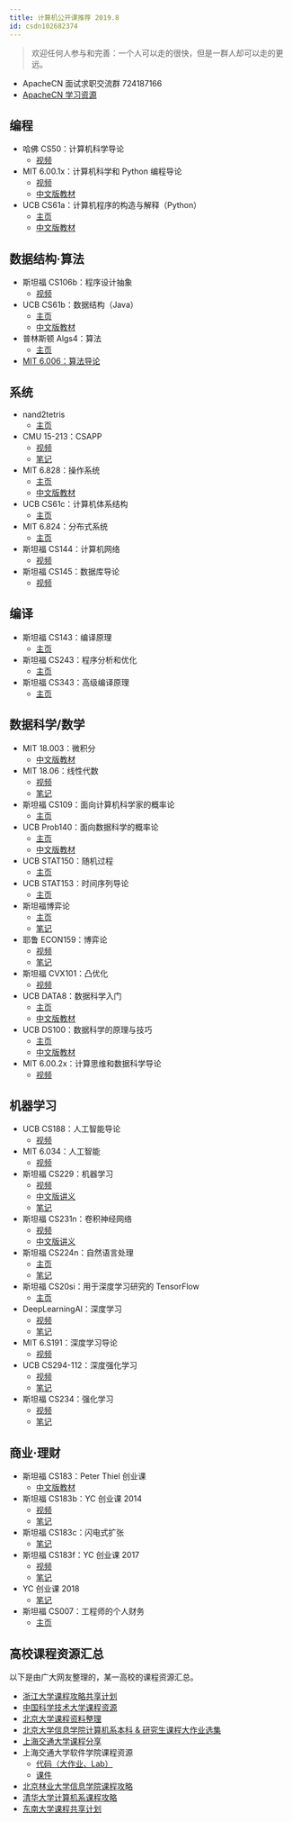 ```yaml
---
title: 计算机公开课推荐 2019.8
id: csdn102682374
---
```


> 欢迎任何人参与和完善：一个人可以走的很快，但是一群人却可以走的更远。

*   ApacheCN 面试求职交流群 724187166
*   [ApacheCN 学习资源](http://www.apachecn.org/)

## 编程

*   哈佛 CS50：计算机科学导论
    *   [视频](http://open.163.com/special/opencourse/cs50.html)
*   MIT 6.00.1x：计算机科学和 Python 编程导论
    *   [视频](http://www.xuetangx.com/courses/course-v1:MITx+6_00_1x+sp/about)
    *   [中文版教材](https://legacy.gitbook.com/book/lenkimo/byte-of-python-chinese-edition/details)
*   UCB CS61a：计算机程序的构造与解释（Python）
    *   [主页](https://cs61a.org/)
    *   [中文版教材](https://github.com/wizardforcel/sicp-py-zh)

## 数据结构·算法

*   斯坦福 CS106b：程序设计抽象
    *   [视频](http://open.163.com/special/opencourse/abstractions.html)
*   UCB CS61b：数据结构（Java）
    *   [主页](https://inst.eecs.berkeley.edu/~cs61b/)
    *   [中文版教材](https://github.com/apachecn/cs61b-textbook-zh)
*   普林斯顿 Algs4：算法
    *   [主页](http://algs4.cs.princeton.edu/)
*   [MIT 6.006：算法导论](http://open.163.com/special/opencourse/algorithms.html)

## 系统

*   nand2tetris
    *   [主页](http://www.nand2tetris.org/)
*   CMU 15-213：CSAPP
    *   [视频](https://www.bilibili.com/video/av20304787)
    *   [笔记](http://wdxtub.com/2016/04/16/thin-csapp-1/)
*   MIT 6.828：操作系统
    *   [主页](https://pdos.csail.mit.edu/6.828/)
    *   [中文版教材](https://legacy.gitbook.com/book/th0ar/xv6-chinese)
*   UCB CS61c：计算机体系结构
    *   [主页](http://www-inst.eecs.berkeley.edu/~cs61c/)
*   MIT 6.824：分布式系统
    *   [主页](https://pdos.csail.mit.edu/6.824/)
*   斯坦福 CS144：计算机网络
    *   [视频](https://www.bilibili.com/video/av11930774/)
*   斯坦福 CS145：数据库导论
    *   [视频](https://www.bilibili.com/video/av19616961/)

## 编译

*   斯坦福 CS143：编译原理
    *   [主页](http://web.stanford.edu/class/cs143/)
*   斯坦福 CS243：程序分析和优化
    *   [主页](https://suif.stanford.edu/~courses/cs243/)
*   斯坦福 CS343：高级编译原理
    *   [主页](http://web.stanford.edu/class/cs343/)

## 数据科学/数学

*   MIT 18.003：微积分
    *   [中文版教材](https://github.com/apachecn/calc4b-zh)
*   MIT 18.06：线性代数
    *   [视频](http://open.163.com/special/opencourse/daishu.html)
    *   [笔记](https://github.com/zlotus/notes-linear-algebra)
*   斯坦福 CS109：面向计算机科学家的概率论
    *   [主页](https://web.stanford.edu/class/cs109/)
*   UCB Prob140：面向数据科学的概率论
    *   [主页](https://prob140.org/)
    *   [中文版教材](https://github.com/apachecn/prob140-textbook-zh)
*   UCB STAT150：随机过程
    *   [主页](https://www.stat.berkeley.edu/~aldous/150/)
*   UCB STAT153：时间序列导论
    *   [主页](https://www.stat.berkeley.edu/~aditya/styled-5/index.html)
*   斯坦福博弈论
    *   [主页](http://www.game-theory-class.org/)
    *   [笔记](https://github.com/apachecn/stanford-game-theory-notes-zh)
*   耶鲁 ECON159：博弈论
    *   [视频](http://open.163.com/special/gametheory/)
    *   [笔记](https://download.csdn.net/download/wizardforcel/10294261)
*   斯坦福 CVX101：凸优化
    *   [视频](https://www.bilibili.com/video/av8907218/)
*   UCB DATA8：数据科学入门
    *   [主页](http://data8.org/)
    *   [中文版教材](https://github.com/Kivy-CN/data8-textbook-zh)
*   UCB DS100：数据科学的原理与技巧
    *   [主页](http://www.ds100.org/)
    *   [中文版教材](https://github.com/apachecn/ds100-textbook-zh)
*   MIT 6.00.2x：计算思维和数据科学导论
    *   [视频](http://www.xuetangx.com/courses/MITx/6_00_2x/2014_T2/about)

## 机器学习

*   UCB CS188：人工智能导论
    *   [视频](https://www.bilibili.com/video/av15630620/)
*   MIT 6.034：人工智能
    *   [视频](http://open.163.com/movie/2017/9/Q/S/MCTMNN3UI_MCTMNR8QS.html)
*   斯坦福 CS229：机器学习
    *   [视频](http://open.163.com/special/opencourse/machinelearning.html)
    *   [中文版讲义](https://github.com/Kivy-CN/Stanford-CS-229-CN)
    *   [笔记](http://ai-start.com/ml2014/)
*   斯坦福 CS231n：卷积神经网络
    *   [视频](https://www.bilibili.com/video/av16585576)
    *   [中文版讲义](https://zhuanlan.zhihu.com/p/21930884?refer=intelligentunit)
*   斯坦福 CS224n：自然语言处理
    *   [主页](http://web.stanford.edu/class/cs224n/)
    *   [笔记](https://github.com/apachecn/stanford-cs224n-notes-zh)
*   斯坦福 CS20si：用于深度学习研究的 TensorFlow
    *   [主页](https://web.stanford.edu/class/cs20si/)
*   DeepLearningAI：深度学习
    *   [视频](https://mooc.study.163.com/course/deeplearning_ai-2001281002#/info)
    *   [笔记](http://ai-start.com/dl2017/)
*   MIT 6.S191：深度学习导论
    *   [视频](https://www.bilibili.com/video/av19113488)
*   UCB CS294-112：深度强化学习
    *   [视频](https://www.bilibili.com/video/av9802698/)
    *   [笔记](https://github.com/apachecn/ucb-cs294-112-notes-zh)
*   斯坦福 CS234：强化学习
    *   [视频](https://www.bilibili.com/video/av47812079)
    *   [笔记](https://github.com/apachecn/stanford-cs234-notes-zh)

## 商业·理财

*   斯坦福 CS183：Peter Thiel 创业课
    *   [中文版教材](https://github.com/apachecn/stanford-cs183-notes/tree/master/docs/a)
*   斯坦福 CS183b：YC 创业课 2014
    *   [视频](http://open.163.com/special/opencourse/startup.html)
    *   [笔记](https://github.com/apachecn/stanford-cs183-notes/tree/master/docs/b)
*   斯坦福 CS183c：闪电式扩张
    *   [笔记](https://github.com/apachecn/stanford-cs183-notes/tree/master/docs/c)
*   斯坦福 CS183f：YC 创业课 2017
    *   [视频](https://search.bilibili.com/all?keyword=2017%20YC%20%E5%88%9B%E4%B8%9A%E8%AF%BE)
    *   [笔记](https://github.com/apachecn/stanford-cs183-notes/tree/master/docs/f)
*   YC 创业课 2018
    *   [笔记](https://github.com/apachecn/stanford-cs183-notes/tree/master/docs/sus2018)
*   斯坦福 CS007：工程师的个人财务
    *   [主页](https://cs007.blog/)

## 高校课程资源汇总

以下是由广大网友整理的，某一高校的课程资源汇总。

*   [浙江大学课程攻略共享计划](https://github.com/QSCTech/zju-icicles)
*   [中国科学技术大学课程资源](https://github.com/USTC-Resource/USTC-Course)
*   [北京大学课程资料整理](https://github.com/lib-pku/libpku)
*   [北京大学信息学院计算机系本科 & 研究生课程大作业选集](https://github.com/tongtzeho/PKUCourse)
*   [上海交通大学课程分享](https://github.com/CoolPhilChen/SJTU-Courses/)
*   上海交通大学软件学院课程资源
    *   [代码（大作业、Lab）](https://github.com/SJTU-SE/awesome-se)
    *   [课件](https://github.com/sjtu-se-courseware/sjtu-se-courseware)
*   [北京林业大学信息学院课程攻略](https://github.com/bljx/BFU-leaf)
*   [清华大学计算机系课程攻略](https://github.com/PKUanonym/REKCARC-TSC-UHT)
*   [东南大学课程共享计划](https://github.com/zjdx1998/seucourseshare)
